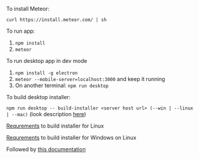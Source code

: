 To install Meteor: 

`curl https://install.meteor.com/ | sh`

To run app:
1. `npm install`
1. `meteor`

To run desktop app in dev mode
1. `npm install -g electron`
1. `meteor --mobile-server=localhost:3000` and keep it running
1. On another terminal: `npm run desktop`

To build desktop installer:

`npm run desktop -- build-installer <server host url> (--win | --linux | --mac)` (look description [here](https://github.com/wojtkowiak/meteor-desktop#building-installer))

[Requrements](https://github.com/electron-userland/electron-builder/wiki/Multi-Platform-Build#linux) to build installer for Linux

[Requrements](https://github.com/electron-userland/electron-builder/wiki/Multi-Platform-Build#to-build-app-for-windows-on-linux) to build installer for Windows on Linux

Followed by [this documentation](https://github.com/wojtkowiak/meteor-desktop)
